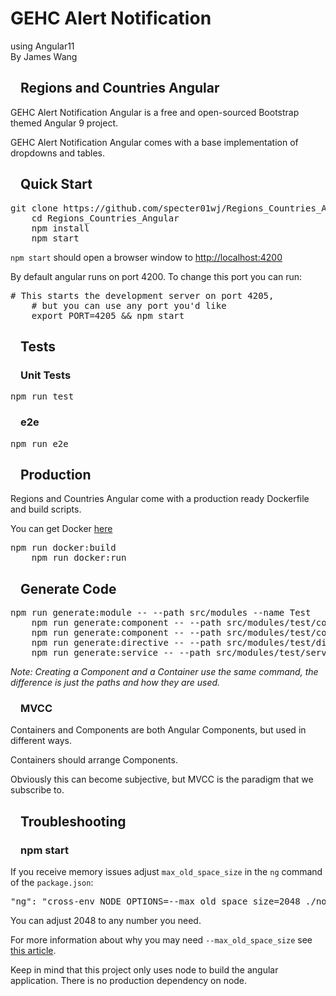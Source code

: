 # GEHC Alert Notification

using Angular11<br/>
By James Wang

<article class="markdown-body entry-content container-lg" itemprop="text">
	<h1><a id="user-content-sb-admin-angular" class="anchor" aria-hidden="true"><svg class="octicon octicon-link" viewBox="0 0 16 16" version="1.1" width="16" height="16" aria-hidden="true"></svg></a>Regions and Countries Angular</h1>
	<p>GEHC Alert Notification Angular is a free and open-sourced Bootstrap themed Angular 9 project.</p>
	<p>GEHC Alert Notification Angular comes with a base implementation of dropdowns and tables.</p>
	<h2><a id="user-content-quick-start" class="anchor" aria-hidden="true" href="#quick-start"><svg class="octicon octicon-link" viewBox="0 0 16 16" version="1.1" width="16" height="16" aria-hidden="true"></svg></a>Quick Start</h2>
	<div class="highlight highlight-source-shell"><pre>git clone https://github.com/specter01wj/Regions_Countries_Angular.git
	<span class="pl-c1">cd</span> Regions_Countries_Angular
	npm install
	npm start</pre></div>
	<p><code>npm start</code> should open a browser window to <a href="http://localhost:4200" rel="nofollow">http://localhost:4200</a></p>
	<p>By default angular runs on port 4200. To change this port you can run:</p>
	<div class="highlight highlight-source-shell"><pre><span class="pl-c"><span class="pl-c">#</span> This starts the development server on port 4205,</span>
	<span class="pl-c"><span class="pl-c">#</span> but you can use any port you'd like</span>
	<span class="pl-k">export</span> PORT=4205 <span class="pl-k">&amp;&amp;</span> npm start</pre></div>
	<h2><a id="user-content-tests" class="anchor" aria-hidden="true" href="#tests"><svg class="octicon octicon-link" viewBox="0 0 16 16" version="1.1" width="16" height="16" aria-hidden="true"></svg></a>Tests</h2>
	<h3><a id="user-content-unit-tests" class="anchor" aria-hidden="true" href="#unit-tests"><svg class="octicon octicon-link" viewBox="0 0 16 16" version="1.1" width="16" height="16" aria-hidden="true"></svg></a>Unit Tests</h3>
	<div class="highlight highlight-source-shell"><pre>npm run <span class="pl-c1">test</span></pre></div>
	<h3><a id="user-content-e2e" class="anchor" aria-hidden="true" href="#e2e"><svg class="octicon octicon-link" viewBox="0 0 16 16" version="1.1" width="16" height="16" aria-hidden="true"></svg></a>e2e</h3>
	<div class="highlight highlight-source-shell"><pre>npm run e2e</pre></div>
	<h2><a id="user-content-production" class="anchor" aria-hidden="true" href="#production"><svg class="octicon octicon-link" viewBox="0 0 16 16" version="1.1" width="16" height="16" aria-hidden="true"></svg></a>Production</h2>
	<p>Regions and Countries Angular come with a production ready Dockerfile and build scripts.</p>
	<p>You can get Docker <a href="https://www.docker.com/get-started" rel="nofollow">here</a></p>
	<div class="highlight highlight-source-shell"><pre>npm run docker:build
	npm run docker:run</pre></div>
	<h2><a id="user-content-generate-code" class="anchor" aria-hidden="true" href="#generate-code"><svg class="octicon octicon-link" viewBox="0 0 16 16" version="1.1" width="16" height="16" aria-hidden="true"></svg></a>Generate Code</h2>
	<div class="highlight highlight-source-shell"><pre>npm run generate:module -- --path src/modules --name Test
	npm run generate:component -- --path src/modules/test/containers --name Test
	npm run generate:component -- --path src/modules/test/components --name Test
	npm run generate:directive -- --path src/modules/test/directives --name Test
	npm run generate:service -- --path src/modules/test/services --name Test</pre></div>
	<p><em>Note: Creating a Component and a Container use the same command,
	the difference is just the paths and how they are used.</em></p>
	<h3><a id="user-content-mvcc" class="anchor" aria-hidden="true" href="#mvcc"><svg class="octicon octicon-link" viewBox="0 0 16 16" version="1.1" width="16" height="16" aria-hidden="true"></svg></a>MVCC</h3>
	<p>Containers and Components are both Angular Components, but used in different ways.</p>
	<p>Containers should arrange Components.</p>
	<p>Obviously this can become subjective, but MVCC is the paradigm that we subscribe to.</p>
	<h2><a id="user-content-troubleshooting" class="anchor" aria-hidden="true" href="#troubleshooting"><svg class="octicon octicon-link" viewBox="0 0 16 16" version="1.1" width="16" height="16" aria-hidden="true"></svg></a>Troubleshooting</h2>
	<h3><a id="user-content-npm-start" class="anchor" aria-hidden="true" href="#npm-start"><svg class="octicon octicon-link" viewBox="0 0 16 16" version="1.1" width="16" height="16" aria-hidden="true"></svg></a>npm start</h3>
	<p>If you receive memory issues adjust
	<code>max_old_space_size</code> in the <code>ng</code> command of the <code>package.json</code>:</p>
	<div class="highlight highlight-source-json"><pre><span class="pl-s"><span class="pl-pds">"</span>ng<span class="pl-pds">"</span></span>: <span class="pl-s"><span class="pl-pds">"</span>cross-env NODE_OPTIONS=--max_old_space_size=2048 ./node_modules/.bin/ng<span class="pl-pds">"</span></span>,</pre></div>
	<p>You can adjust 2048 to any number you need.</p>
	<p>For more information about why you may need <code>--max_old_space_size</code>
	see <a href="https://medium.com/@ashleydavis75/node-js-memory-limitations-30d3fe2664c0" rel="nofollow">this article</a>.</p>
	<p>Keep in mind that this project only uses node to build the angular application.
	There is no production dependency on node.</p>
</article>